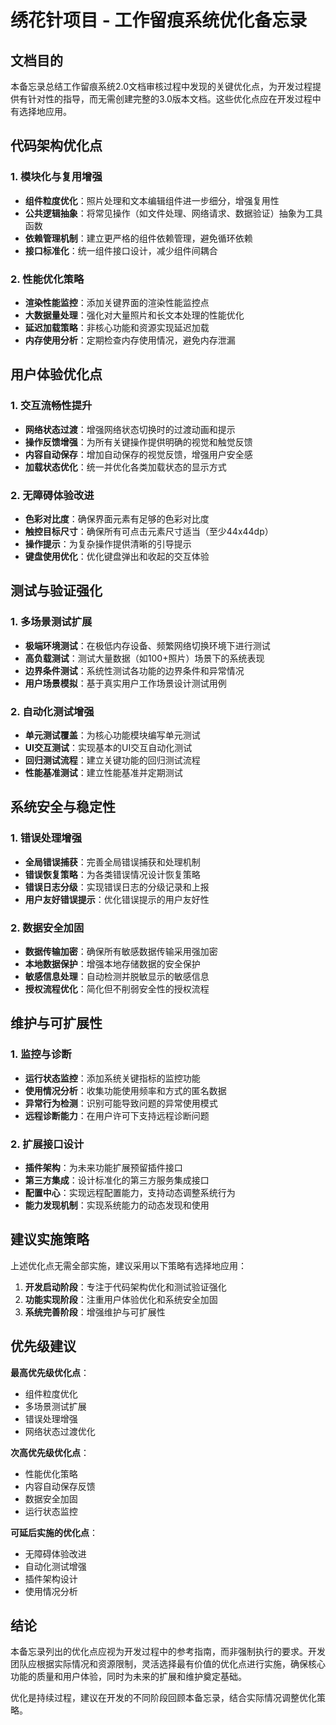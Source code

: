 # 绣花针项目 - 工作留痕系统优化备忘录

## 文档目的

本备忘录总结工作留痕系统2.0文档审核过程中发现的关键优化点，为开发过程提供有针对性的指导，而无需创建完整的3.0版本文档。这些优化点应在开发过程中有选择地应用。

## 代码架构优化点

### 1. 模块化与复用增强

- **组件粒度优化**：照片处理和文本编辑组件进一步细分，增强复用性
- **公共逻辑抽象**：将常见操作（如文件处理、网络请求、数据验证）抽象为工具函数
- **依赖管理机制**：建立更严格的组件依赖管理，避免循环依赖
- **接口标准化**：统一组件接口设计，减少组件间耦合

### 2. 性能优化策略

- **渲染性能监控**：添加关键界面的渲染性能监控点
- **大数据量处理**：强化对大量照片和长文本处理的性能优化
- **延迟加载策略**：非核心功能和资源实现延迟加载
- **内存使用分析**：定期检查内存使用情况，避免内存泄漏

## 用户体验优化点

### 1. 交互流畅性提升

- **网络状态过渡**：增强网络状态切换时的过渡动画和提示
- **操作反馈增强**：为所有关键操作提供明确的视觉和触觉反馈
- **内容自动保存**：增加自动保存的视觉反馈，增强用户安全感
- **加载状态优化**：统一并优化各类加载状态的显示方式

### 2. 无障碍体验改进

- **色彩对比度**：确保界面元素有足够的色彩对比度
- **触控目标尺寸**：确保所有可点击元素尺寸适当（至少44x44dp）
- **操作提示**：为复杂操作提供清晰的引导提示
- **键盘使用优化**：优化键盘弹出和收起的交互体验

## 测试与验证强化

### 1. 多场景测试扩展

- **极端环境测试**：在极低内存设备、频繁网络切换环境下进行测试
- **高负载测试**：测试大量数据（如100+照片）场景下的系统表现
- **边界条件测试**：系统性测试各功能的边界条件和异常情况
- **用户场景模拟**：基于真实用户工作场景设计测试用例

### 2. 自动化测试增强

- **单元测试覆盖**：为核心功能模块编写单元测试
- **UI交互测试**：实现基本的UI交互自动化测试
- **回归测试流程**：建立关键功能的回归测试流程
- **性能基准测试**：建立性能基准并定期测试

## 系统安全与稳定性

### 1. 错误处理增强

- **全局错误捕获**：完善全局错误捕获和处理机制
- **错误恢复策略**：为各类错误情况设计恢复策略
- **错误日志分级**：实现错误日志的分级记录和上报
- **用户友好错误提示**：优化错误提示的用户友好性

### 2. 数据安全加固

- **数据传输加密**：确保所有敏感数据传输采用强加密
- **本地数据保护**：增强本地存储数据的安全保护
- **敏感信息处理**：自动检测并脱敏显示的敏感信息
- **授权流程优化**：简化但不削弱安全性的授权流程

## 维护与可扩展性

### 1. 监控与诊断

- **运行状态监控**：添加系统关键指标的监控功能
- **使用情况分析**：收集功能使用频率和方式的匿名数据
- **异常行为检测**：识别可能导致问题的异常使用模式
- **远程诊断能力**：在用户许可下支持远程诊断问题

### 2. 扩展接口设计

- **插件架构**：为未来功能扩展预留插件接口
- **第三方集成**：设计标准化的第三方服务集成接口
- **配置中心**：实现远程配置能力，支持动态调整系统行为
- **能力发现机制**：实现系统能力的动态发现和使用

## 建议实施策略

上述优化点无需全部实施，建议采用以下策略有选择地应用：

1. **开发启动阶段**：专注于代码架构优化和测试验证强化
2. **功能实现阶段**：注重用户体验优化和系统安全加固
3. **系统完善阶段**：增强维护与可扩展性

## 优先级建议

**最高优先级优化点**：
- 组件粒度优化
- 多场景测试扩展
- 错误处理增强
- 网络状态过渡优化

**次高优先级优化点**：
- 性能优化策略
- 内容自动保存反馈
- 数据安全加固
- 运行状态监控

**可延后实施的优化点**：
- 无障碍体验改进
- 自动化测试增强
- 插件架构设计
- 使用情况分析

## 结论

本备忘录列出的优化点应视为开发过程中的参考指南，而非强制执行的要求。开发团队应根据实际情况和资源限制，灵活选择最有价值的优化点进行实施，确保核心功能的质量和用户体验，同时为未来的扩展和维护奠定基础。

优化是持续过程，建议在开发的不同阶段回顾本备忘录，结合实际情况调整优化策略。 